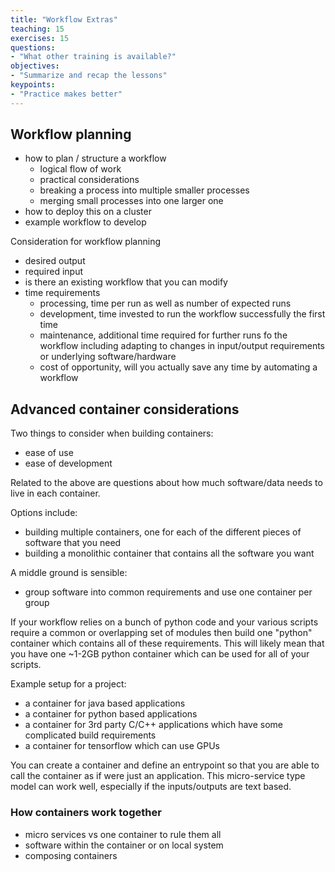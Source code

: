 ```yaml
---
title: "Workflow Extras"
teaching: 15
exercises: 15
questions:
- "What other training is available?"
objectives:
- "Summarize and recap the lessons"
keypoints:
- "Practice makes better"
---
```


## Workflow planning
- how to plan / structure a workflow
  - logical flow of work 
  - practical considerations
  - breaking a process into multiple smaller processes
  - merging small processes into one larger one
- how to deploy this on a cluster
- example workflow to develop

Consideration for workflow planning
- desired output 
- required input
- is there an existing workflow that you can modify
- time requirements
  - processing, time per run as well as number of expected runs
  - development, time invested to run the workflow successfully the first time
  - maintenance, additional time required for further runs fo the workflow including adapting to changes in input/output requirements or underlying software/hardware
  - cost of opportunity, will you actually save any time by automating a workflow

## Advanced container considerations
Two things to consider when building containers:
- ease of use
- ease of development

Related to the above are questions about how much software/data needs to live in each container.

Options include:
- building multiple containers, one for each of the different pieces of software that you need
- building a monolithic container that contains all the software you want

A middle ground is sensible:
- group software into common requirements and use one container per group

If your workflow relies on a bunch of python code and your various scripts require a common or overlapping set of modules then build one "python" container which contains all of these requirements.
This will likely mean that you have one ~1-2GB python container which can be used for all of your scripts.

Example setup for a project:
- a container for java based applications
- a container for python based applications
- a container for 3rd party C/C++ applications which have some complicated build requirements
- a container for tensorflow which can use GPUs


You can create a container and define an entrypoint so that you are able to call the container as if were just an application.
This micro-service type model can work well, especially if the inputs/outputs are text based.

### How containers work together
- micro services vs one container to rule them all
- software within the container or on local system
- composing containers


